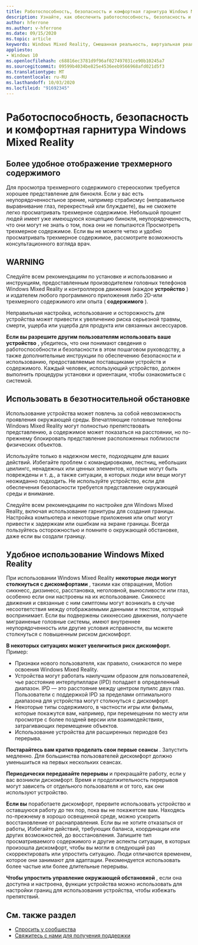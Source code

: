 ```yaml
---
title: Работоспособность, безопасность и комфортная гарнитура Windows Mixed Reality
description: Узнайте, как обеспечить работоспособность, безопасность и удобство работы пользователей при использовании приложений Windows Mixed Reality.
author: hferrone
ms.author: v-hferrone
ms.date: 09/15/2020
ms.topic: article
keywords: Windows Mixed Reality, Смешанная реальность, виртуальная реальность, VR, MR, обратная связь, центр обратной связи, ошибки
appliesto:
- Windows 10
ms.openlocfilehash: c68816ec3781d9f96af027497031ce90b10245a7
ms.sourcegitcommit: 09599b4034be825e4536eeb9566968afd021d5f3
ms.translationtype: MT
ms.contentlocale: ru-RU
ms.lasthandoff: 10/03/2020
ms.locfileid: "91692345"
---
```

# <a name="windows-mixed-reality-immersive-headset-health-safety-and-comfort"></a>Работоспособность, безопасность и комфортная гарнитура Windows Mixed Reality

## <a name="to-view-3d-content-more-comfortably"></a>Более удобное отображение трехмерного содержимого

Для просмотра трехмерного содержимого стереоскопик требуется хорошее представление для бинокля. Если у вас есть неупорядоченностьное зрение, например страбисмус (неправильное выравнивание глаз, перекрестный или блуждаете), вы не сможете легко просматривать трехмерное содержимое. Небольшой процент людей имеет уже имеющуюся концепцию бинокля, неупорядоченность, что они могут не знать о том, пока они не попытаются Просмотреть трехмерное содержимое. Если вы не можете четко и удобно просматривать трехмерное содержимое, рассмотрите возможность консультационного взгляда врач.

## <a name="warning"></a>WARNING

Следуйте всем рекомендациям по установке и использованию и инструкциям, предоставленным производителем головных телефонов Windows Mixed Reality и контроллеров движения (каждое **устройство** ) и издателем любого программного приложения либо 2D-или трехмерного содержимого или опыта ( **содержимого** ).

Неправильная настройка, использование и осторожность для устройства может привести к увеличению риска серьезной травмы, смерти, ущерба или ущерба для продукта или связанных аксессуаров.

**Если вы разрешите другим пользователям использовать ваше устройство** , убедитесь, что они понимают сведения о работоспособности и безопасности в этом пошаговом руководству, а также дополнительные инструкции по обеспечению безопасности и использованию, предоставляемые поставщиками устройств и содержимого. Каждый человек, использующий устройство, должен выполнить процедуры установки и ориентации, чтобы ознакомиться с системой.

## <a name="use-in-safe-surroundings"></a>Использовать в безотносительной обстановке

Использование устройства может повлечь за собой невозможность проявления окружающей среды. Впечатляющие головные телефоны Windows Mixed Reality могут полностью препятствовать представлению, а содержимое может показаться на расстоянии, но по-прежнему блокировать представление расположенных поблизости физических объектов.

Используйте только в надежном месте, подходящем для ваших действий. Избегайте проблем с командировками, лестниц, небольших цеилингс, ненадежных или ценных элементов, которые могут быть повреждены и т. д., а также ситуации, в которых люди или вещи могут неожиданно подходить. Не используйте устройство, если для обеспечения безопасности требуется представление окружающей среды и внимание.

Следуйте всем рекомендациям по настройке для Windows Mixed Reality, включая использование гарнитуры для создания границы. Настройка компьютера и некоторые приложения или опыт могут привести к задержкам или ошибкам на экране границы. Всегда пользуйтесь осторожностью и помните о окружающей обстановке, даже если вы создали границу.

## <a name="using-windows-mixed-reality-comfortably"></a>Удобное использование Windows Mixed Reality

При использовании Windows Mixed Reality **некоторые люди могут столкнуться с дискомфортами** , такими как отвращения, Motion сиккнесс, диззинесс, расстановка, неголовной, выносливости или глаз, особенно если они настроены на их использование. Сиккнесс движения и связанные с ним симптомы могут возникать в случае несоответствия между отображаемыми данными и текстом, который воспринимает. Если вы подвержены сиккнессию движения, получаете миграиненые головные системы, имеют внутреннее неупорядоченность или другие условия исправности, вы можете столкнуться с повышенным риском дискомфорт.

**В некоторых ситуациях может увеличиться риск дискомфорт.** Пример:

* Признаки нового пользователя, как правило, снижаются по мере освоения Windows Mixed Reality.
* Устройства могут работать наилучшим образом для пользователей, чье расстояние интерпупиллари (IPD) попадает в определенный диапазон. IPD — это расстояние между центром пупилс двух глаз. Пользователи с поддержкой IPD за пределами оптимального диапазона для устройства могут столкнуться с дискомфорт.
* Некоторые типы содержимого, в частности игры или фильмы, которые покажутся вам, например, при перемещении по месту или просмотре с более поздней версии или взаимодействиях, затрагивающих перемещение объектов.
* Использование устройства для расширенных периодов без перерыва.

**Постарайтесь вам кратко проделать свои первые сеансы** . Запустить медленно. Для большинства пользователей дискомфорт должно уменьшиться на первых нескольких сеансах.

**Периодически передавайте перерывы** и прекращайте работу, если у вас возникли дискомфорт. Время и продолжительность перерывов могут зависеть от отдельного пользователя и от того, как они используют устройство.

**Если вы** поработаете дискомфорт, прервите использовать устройство и оставшуюся работу до тех пор, пока вы не покажетсяе вам. Находясь по-прежнему в хорошо освещенной среде, можно ускорить восстановление от раснаправления. Если вы не хотите отказаться от работы, Избегайте действий, требующих баланса, координации или других возможностей, до восстановления. Запишите тип просматриваемого содержимого и другие аспекты ситуации, в которых произошла дискомфорт, чтобы вы могли в следующий раз скорректировать или упростить ситуацию. Люди отличаются временем, которое они занимают для адаптации. Рекомендуется использовать более частые или более длительные перерывы.

**Чтобы упростить управление окружающей обстановкой** , если она доступна и настроена, функции устройства можно использовать для настройки границ для использования устройства, чтобы избежать препятствий.


## <a name="see-also"></a>См. также раздел
* [Спросить у сообщества](https://answers.microsoft.com)
* [Свяжитесь с нами для получения поддержки](https://support.microsoft.com/contactus/)